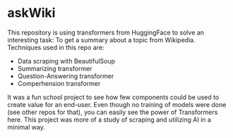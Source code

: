 # askWiki

This repository is using transformers from HuggingFace to solve an interesting task: To get a summary about a topic from Wikipedia.
Techniques used in this repo are:

- Data scraping with BeautifulSoup
- Summarizing transformer
- Question-Answering transformer
- Comperhension transformer

It was a fun school project to see how few components could be used to create value for an end-user.
Even though no training of models were done (see other repos for that), you can easily see the power of Transformers here.
This project was more of a study of scraping and utilizing AI in a minimal way.
